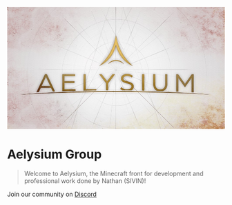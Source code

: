 ![Aelysium Wordmark Image](https://github.com/Aelysium-Group/.github/blob/main/profile/wordmark-material-background.jpg?raw=true)
# Aelysium Group
> Welcome to Aelysium, the Minecraft front for development and professional work done by Nathan (SIVIN)!

Join our community on [Discord](http://join.aelysium.group/)
